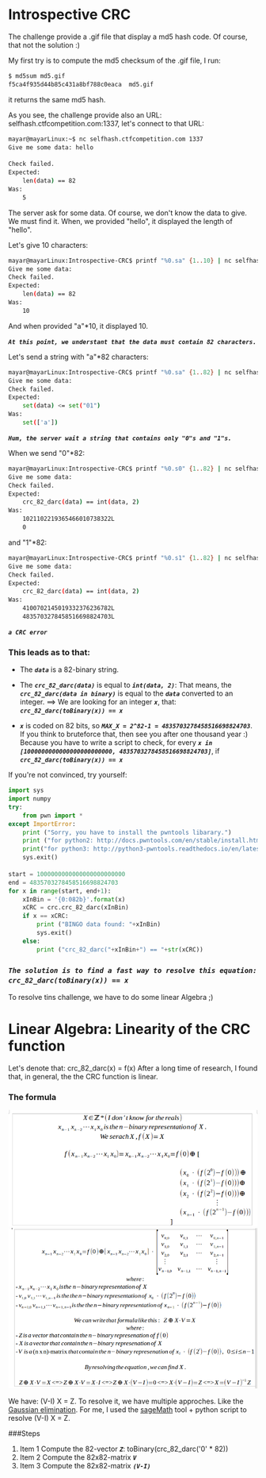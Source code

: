 # Introspective CRC

The challenge provide a .gif file that display a md5 hash code. Of course, that not the solution :)

My first try is to compute the md5 checksum of the .gif file, I run:
```bash
$ md5sum md5.gif
f5ca4f935d44b85c431a8bf788c0eaca  md5.gif
```

it returns the same md5 hash. 

As you see, the challenge provide also an URL:
selfhash.ctfcompetition.com:1337, let's connect to that URL:
```bash
mayar@mayarLinux:~$ nc selfhash.ctfcompetition.com 1337
Give me some data: hello

Check failed.
Expected:
    len(data) == 82
Was:
    5
```

The server ask for some data. Of course, we don't know the data to give. We must find it.
When, we provided "hello", it displayed the length of "hello".

Let's give 10 characters:
```bash
mayar@mayarLinux:Introspective-CRC$ printf "%0.sa" {1..10} | nc selfhash.ctfcompetition.com 1337
Give me some data: 
Check failed.
Expected:
    len(data) == 82
Was:
    10
```
And when provided "a"*10, it displayed 10.

_**`At this point, we understant that the data must contain 82 characters.`**_


Let's send a string with "a"*82 characters:
```bash
mayar@mayarLinux:Introspective-CRC$ printf "%0.sa" {1..82} | nc selfhash.ctfcompetition.com 1337
Give me some data: 
Check failed.
Expected: 
    set(data) <= set("01")
Was:
    set(['a'])
```
_**`Hum, the server wait a string that contains only "0"s and "1"s.`**_


When we send "0"*82:
```bash
mayar@mayarLinux:Introspective-CRC$ printf "%0.s0" {1..82} | nc selfhash.ctfcompetition.com 1337
Give me some data: 
Check failed.
Expected: 
    crc_82_darc(data) == int(data, 2)
Was:
    1021102219365466010738322L
    0
```

and "1"*82:
```bash
mayar@mayarLinux:Introspective-CRC$ printf "%0.s1" {1..82} | nc selfhash.ctfcompetition.com 1337
Give me some data: 
Check failed.
Expected: 
    crc_82_darc(data) == int(data, 2)
Was:
    4100702145019332376236782L
    4835703278458516698824703L
```
_**`a CRC error`**_


### This leads as to that:
* The _**`data`**_ is a 82-binary string.
* The _**`crc_82_darc(data)`**_ is equal to _**`int(data, 2)`**_: That means, the _**`crc_82_darc(data in binary)`**_ is equal to the _**`data`**_ converted to an integer. ==> We are looking for an integer _**`x`**_, that: _**`crc_82_darc(toBinary(x)) == x`**_

* _**`x`**_ is coded on 82 bits, so _**`MAX_X = 2^82-1 = 4835703278458516698824703`**_. If you think to bruteforce that, then see you after one thousand year :) Because you have to write a script to check, for every _**`x in [1000000000000000000000000, 4835703278458516698824703]`**_, if _**`crc_82_darc(toBinary(x)) == x`**_

If you're not convinced, try yourself:
```python
import sys
import numpy
try:
    from pwn import *
except ImportError:
    print ("Sorry, you have to install the pwntools libarary.")
    print ("for python2: http://docs.pwntools.com/en/stable/install.html")
    print("for python3: http://python3-pwntools.readthedocs.io/en/latest/install.html")
    sys.exit()

start = 1000000000000000000000000
end = 4835703278458516698824703
for x in range(start, end+1):
    xInBin = '{0:082b}'.format(x)
    xCRC = crc.crc_82_darc(xInBin)
    if x == xCRC:
        print ("BINGO data found: "+xInBin)
        sys.exit()
    else:
        print ("crc_82_darc("+xInBin+") == "+str(xCRC))
```

### _**`The solution is to find a fast way to resolve this equation: crc_82_darc(toBinary(x)) == x`**_

To resolve tins challenge, we have to do some linear Algebra ;)

# Linear Algebra: Linearity of the CRC function
Let's denote that: crc_82_darc(x) = f(x)
After a long time of research, I found that, in general, the the CRC function is linear.

### The formula
![formula1](/cryptography/Introspective-CRC/images/f1.png)
![formula1](/cryptography/Introspective-CRC/images/f2.png)

We have: (V-I) X = Z.
To resolve it, we have multiple approches. Like the [Gaussian elimination](https://en.wikipedia.org/wiki/Gaussian_elimination).
For me, I used the [sageMath](http://www.sagemath.org/) tool + python script to resolve (V-I) X = Z.

###Steps
1. Item 1 Compute the 82-vector _**`Z`**_: toBinary(crc_82_darc('0' * 82))
1. Item 2 Compute the 82x82-matrix _**`V`**_
1. Item 3 Compute the 82x82-matrix _**`(V-I)`**_
